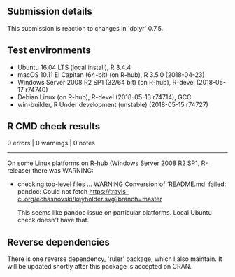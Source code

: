 ## Submission details

This submission is reaction to changes in 'dplyr' 0.7.5.

## Test environments
* Ubuntu 16.04 LTS (local install), R 3.4.4
* macOS 10.11 El Capitan (64-bit) (on R-hub), R 3.5.0 (2018-04-23)
* Windows Server 2008 R2 SP1 (32/64 bit) (on R-hub), R-devel (2018-05-17 r74740)
* Debian Linux (on R-hub), R-devel (2018-05-13 r74714), GCC
* win-builder, R Under development (unstable) (2018-05-15 r74727)

## R CMD check results

0 errors | 0 warnings | 0 notes

---

On some Linux platforms on R-hub (Windows Server 2008 R2 SP1, R-release) there was WARNING:

* checking top-level files ... WARNING
Conversion of ‘README.md’ failed:
pandoc: Could not fetch https://travis-ci.org/echasnovski/keyholder.svg?branch=master

  This seems like pandoc issue on particular platforms. Local Ubuntu check doesn't have that.

## Reverse dependencies

There is one reverse dependency, 'ruler' package, which I also maintain. It will be updated shortly after this package is accepted on CRAN.
